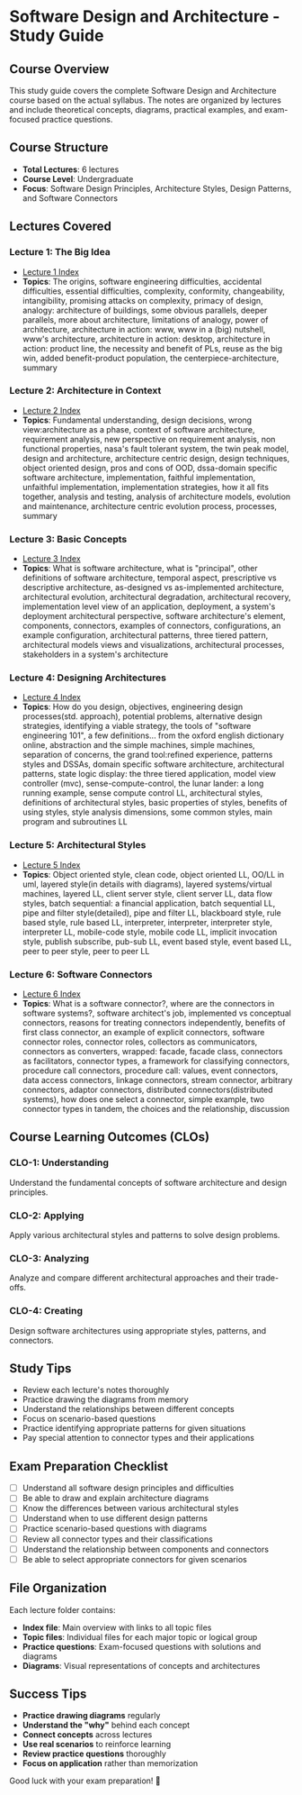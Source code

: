 # Software Design and Architecture - Study Guide

## Course Overview
This study guide covers the complete Software Design and Architecture course based on the actual syllabus. The notes are organized by lectures and include theoretical concepts, diagrams, practical examples, and exam-focused practice questions.

## Course Structure
- **Total Lectures**: 6 lectures
- **Course Level**: Undergraduate
- **Focus**: Software Design Principles, Architecture Styles, Design Patterns, and Software Connectors

## Lectures Covered

### Lecture 1: The Big Idea
- [Lecture 1 Index](./lecture1/the-big-idea.md)
- **Topics**: The origins, software engineering difficulties, accidental difficulties, essential difficulties, complexity, conformity, changeability, intangibility, promising attacks on complexity, primacy of design, analogy: architecture of buildings, some obvious parallels, deeper parallels, more about architecture, limitations of analogy, power of architecture, architecture in action: www, www in a (big) nutshell, www's architecture, architecture in action: desktop, architecture in action: product line, the necessity and benefit of PLs, reuse as the big win, added benefit-product population, the centerpiece-architecture, summary

### Lecture 2: Architecture in Context
- [Lecture 2 Index](./lecture2/architecture-in-context.md)
- **Topics**: Fundamental understanding, design decisions, wrong view:architecture as a phase, context of software architecture, requirement analysis, new perspective on requirement analysis, non functional properties, nasa's fault tolerant system, the twin peak model, design and architecture, architecture centric design, design techniques, object oriented design, pros and cons of OOD, dssa-domain specific software architecture, implementation, faithful implementation, unfaithful implementation, implementation strategies, how it all fits together, analysis and testing, analysis of architecture models, evolution and maintenance, architecture centric evolution process, processes, summary

### Lecture 3: Basic Concepts
- [Lecture 3 Index](./lecture3/basic-concepts.md)
- **Topics**: What is software architecture, what is "principal", other definitions of software architecture, temporal aspect, prescriptive vs descriptive architecture, as-designed vs as-implemented architecture, architectural evolution, architectural degradation, architectural recovery, implementation level view of an application, deployment, a system's deployment architectural perspective, software architecture's element, components, connectors, examples of connectors, configurations, an example configuration, architectural patterns, three tiered pattern, architectural models views and visualizations, architectural processes, stakeholders in a system's architecture

### Lecture 4: Designing Architectures
- [Lecture 4 Index](./lecture4/designing-architectures.md)
- **Topics**: How do you design, objectives, engineering design processes(std. approach), potential problems, alternative design strategies, identifying a viable strategy, the tools of "software engineering 101", a few definitions... from the oxford english dictionary online, abstraction and the simple machines, simple machines, separation of concerns, the grand tool:refined experience, patterns styles and DSSAs, domain specific software architecture, architectural patterns, state logic display: the three tiered application, model view controller (mvc), sense-compute-control, the lunar lander: a long running example, sense compute control LL, architectural styles, definitions of architectural styles, basic properties of styles, benefits of using styles, style analysis dimensions, some common styles, main program and subroutines LL

### Lecture 5: Architectural Styles
- [Lecture 5 Index](./lecture5/architectural-styles.md)
- **Topics**: Object oriented style, clean code, object oriented LL, OO/LL in uml, layered style(in details with diagrams), layered systems/virtual machines, layered LL, client server style, client server LL, data flow styles, batch sequential: a financial application, batch sequential LL, pipe and filter style(detailed), pipe and filter LL, blackboard style, rule based style, rule based LL, interpreter, interpreter, interpreter style, interpreter LL, mobile-code style, mobile code LL, implicit invocation style, publish subscribe, pub-sub LL, event based style, event based LL, peer to peer style, peer to peer LL

### Lecture 6: Software Connectors
- [Lecture 6 Index](./lecture6/software-connectors.md)
- **Topics**: What is a software connector?, where are the connectors in software systems?, software architect's job, implemented vs conceptual connectors, reasons for treating connectors independently, benefits of first class connector, an example of explicit connectors, software connector roles, connector roles, collectors as communicators, connectors as converters, wrapped: facade, facade class, connectors as facilitators, connector types, a framework for classifying connectors, procedure call connectors, procedure call: values, event connectors, data access connectors, linkage connectors, stream connector, arbitrary connectors, adaptor connectors, distributed connectors(distributed systems), how does one select a connector, simple example, two connector types in tandem, the choices and the relationship, discussion

## Course Learning Outcomes (CLOs)

### CLO-1: Understanding
Understand the fundamental concepts of software architecture and design principles.

### CLO-2: Applying
Apply various architectural styles and patterns to solve design problems.

### CLO-3: Analyzing
Analyze and compare different architectural approaches and their trade-offs.

### CLO-4: Creating
Design software architectures using appropriate styles, patterns, and connectors.

## Study Tips
- Review each lecture's notes thoroughly
- Practice drawing the diagrams from memory
- Understand the relationships between different concepts
- Focus on scenario-based questions
- Practice identifying appropriate patterns for given situations
- Pay special attention to connector types and their applications

## Exam Preparation Checklist
- [ ] Understand all software design principles and difficulties
- [ ] Be able to draw and explain architecture diagrams
- [ ] Know the differences between various architectural styles
- [ ] Understand when to use different design patterns
- [ ] Practice scenario-based questions with diagrams
- [ ] Review all connector types and their classifications
- [ ] Understand the relationship between components and connectors
- [ ] Be able to select appropriate connectors for given scenarios

## File Organization
Each lecture folder contains:
- **Index file**: Main overview with links to all topic files
- **Topic files**: Individual files for each major topic or logical group
- **Practice questions**: Exam-focused questions with solutions and diagrams
- **Diagrams**: Visual representations of concepts and architectures

## Success Tips
- **Practice drawing diagrams** regularly
- **Understand the "why"** behind each concept
- **Connect concepts** across lectures
- **Use real scenarios** to reinforce learning
- **Review practice questions** thoroughly
- **Focus on application** rather than memorization

Good luck with your exam preparation! 🚀 